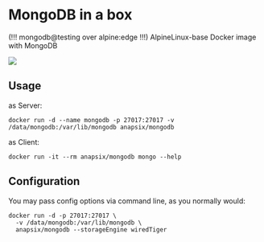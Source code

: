 # MongoDB in a box

(!!! mongodb@testing over alpine:edge !!!) AlpineLinux-base Docker image with MongoDB

[![](https://badge.imagelayers.io/anapsix/mongodb:latest.svg)](https://imagelayers.io/?images=anapsix/mongodb:latest)

## Usage

as Server:

    docker run -d --name mongodb -p 27017:27017 -v /data/mongodb:/var/lib/mongodb anapsix/mongodb

as Client:

    docker run -it --rm anapsix/mongodb mongo --help

## Configuration

You may pass config options via command line, as you normally would:

    docker run -d -p 27017:27017 \
      -v /data/mongodb:/var/lib/mongodb \
      anapsix/mongodb --storageEngine wiredTiger

